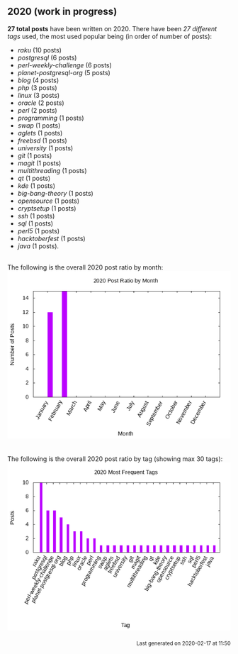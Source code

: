 ## 2020 (work in progress)

**27 total posts** have been written on 2020.
There have been *27 different tags* used, the most
used popular being (in order of number of posts):
 
- *raku* (10 posts)  
- *postgresql* (6 posts)  
- *perl-weekly-challenge* (6 posts)  
- *planet-postgresql-org* (5 posts)  
- *blog* (4 posts)  
- *php* (3 posts)  
- *linux* (3 posts)  
- *oracle* (2 posts)  
- *perl* (2 posts)  
- *programming* (1 posts)  
- *swap* (1 posts)  
- *aglets* (1 posts)  
- *freebsd* (1 posts)  
- *university* (1 posts)  
- *git* (1 posts)  
- *magit* (1 posts)  
- *multithreading* (1 posts)  
- *qt* (1 posts)  
- *kde* (1 posts)  
- *big-bang-theory* (1 posts)  
- *opensource* (1 posts)  
- *cryptsetup* (1 posts)  
- *ssh* (1 posts)  
- *sql* (1 posts)  
- *perl5* (1 posts)  
- *hacktoberfest* (1 posts)  
- *java* (1 posts).<br/>
<br/>
The following is the overall 2020 post ratio by month:
<br/>
    <center>
      <img src="/images/stats/2020-months.png" alt="2020 post ratio per month" />
    </center>
<br/>

<br/>
The following is the overall 2020 post ratio by tag (showing max 30 tags):
<br/>
  <center>
    <img src="/images/stats/2020-tags.png" alt="2020 post ratio per tag" />
  </center>
<br/>

<div align="right">
<small>
Last generated on 2020-02-17 at 11:50
</small>
</div>

<br/>
